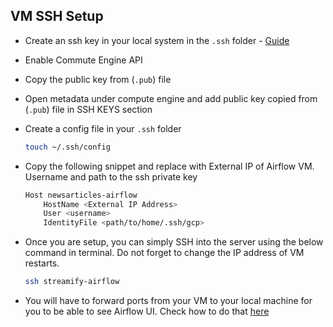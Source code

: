 ## VM SSH Setup

* Create an ssh key in your local system in the `.ssh` folder - [Guide](https://cloud.google.com/compute/docs/connect/create-ssh-keys#linux-and-macos)

* Enable Commute Engine API

* Copy the public key from (`.pub`) file

* Open metadata under compute engine and add public key copied from (`.pub`) file in SSH KEYS section

* Create a config file in your `.ssh` folder

  ```bash
  touch ~/.ssh/config
  ```

* Copy the following snippet and replace with External IP of Airflow VM. Username and path to the ssh private key

    ```bash
    Host newsarticles-airflow
        HostName <External IP Address>
        User <username>
        IdentityFile <path/to/home/.ssh/gcp>
    ```

* Once you are setup, you can simply SSH into the server using the below command in terminal. Do not forget to change the IP address of VM restarts.
    ```bash
    ssh streamify-airflow
    ```

* You will have to forward ports from your VM to your local machine for you to be able to see Airflow UI. Check how to do that [here](https://youtu.be/ae-CV2KfoN0?t=1074)

